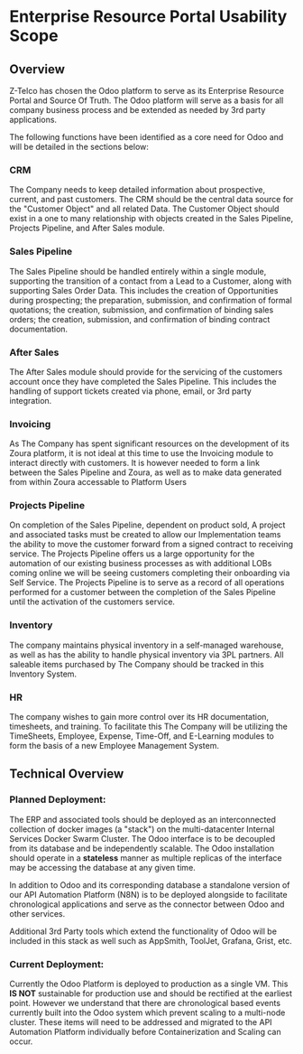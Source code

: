 
# Enterprise Resource Portal Usability Scope

## Overview
Z-Telco has chosen the Odoo platform to serve as its Enterprise Resource Portal and Source Of Truth. The Odoo platform will serve as a basis for all company business process and be extended as needed by 3rd party applications. 

The following functions have been identified as a core need for Odoo and will be detailed in the sections below:

### CRM
The Company needs to keep detailed information about prospective, current, and past customers. The CRM should be the central data source for the "Customer Object" and all related Data. The Customer Object should exist in a one to many relationship with objects created in the Sales Pipeline, Projects Pipeline, and After Sales module. 

### Sales Pipeline
The Sales Pipeline should be handled entirely within a single module, supporting the transition of a contact from a Lead to a Customer, along with supporting Sales Order Data. This includes the creation of Opportunities during prospecting; the preparation, submission, and confirmation of formal quotations; the creation, submission, and confirmation of binding sales orders; the creation, submission, and confirmation of binding contract documentation. 

### After Sales
The After Sales module should provide for the servicing of the customers account once they have completed the Sales Pipeline. This includes the handling of support tickets created via phone, email, or 3rd party integration. 

### Invoicing
As The Company has spent significant resources on the development of its Zoura platform, it is not ideal at this time to use the Invoicing module to interact directly with customers. It is however needed to form a link between the Sales Pipeline and Zoura, as well as to make data generated from within Zoura accessable to Platform Users

### Projects Pipeline
On completion of the Sales Pipeline, dependent on product sold, A project and associated tasks must be created to allow our Implementation teams the ability to move the customer forward from a signed contract to receiving service.  The Projects Pipeline offers us a large opportunity for the automation of our existing business processes as with additional LOBs coming online we will be seeing customers completing their onboarding via Self Service. The Projects Pipeline is to serve as a record of all operations performed for a customer between the completion of the Sales Pipeline until the activation of the customers service. 

### Inventory
The company maintains physical inventory in a self-managed warehouse, as well as has the ability to handle physical inventory via 3PL partners. All saleable items purchased by The Company should be tracked in this Inventory System. 

### HR
The company wishes to gain more control over its HR documentation, timesheets, and training. To facilitate this The Company will be utilizing the TimeSheets, Employee, Expense, Time-Off, and E-Learning modules to form the basis of a new Employee Management System. 

## Technical Overview

### Planned Deployment:
The ERP and associated tools should be deployed as an interconnected collection of docker images (a "stack") on the multi-datacenter Internal Services Docker Swarm Cluster.  The Odoo interface is to be decoupled from its database and be independently scalable. The Odoo installation should operate in a **stateless** manner as multiple replicas of the interface may be accessing the database at any given time. 

In addition to Odoo and its corresponding database a standalone version of our API Automation Platform (N8N) is to be deployed alongside to facilitate chronological applications and serve as the connector between Odoo and other services. 

Additional 3rd Party tools which extend the functionality of Odoo will be included in this stack as well such as AppSmith, ToolJet, Grafana, Grist, etc. 

### Current Deployment:

Currently the Odoo Platform is deployed to production as a single VM. This **IS NOT** sustainable for production use and should be rectified at the earliest point. However we understand that there are chronological based events currently built into the Odoo system which prevent scaling to a multi-node cluster. These items will need to be addressed and migrated to the API Automation Platform individually before Containerization and Scaling can occur. 


<!--stackedit_data:
eyJoaXN0b3J5IjpbLTIzNTQ4MzI3NV19
-->